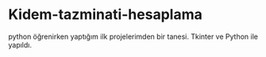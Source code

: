 # Kidem-tazminati-hesaplama
python öğrenirken yaptığım ilk projelerimden bir tanesi. Tkinter ve Python ile yapıldı.
